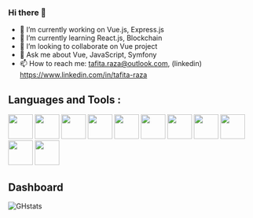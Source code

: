 ### Hi there 👋

- 🔭 I’m currently working on Vue.js, Express.js
- 🌱 I’m currently learning React.js, Blockchain
- 👯 I’m looking to collaborate on Vue project
- 💬 Ask me about Vue, JavaScript, Symfony
- 📫 How to reach me: tafita.raza@outlook.com, (linkedin) https://www.linkedin.com/in/tafita-raza

## Languages and Tools :
<div>
  <img width="50px" src="https://cdn.jsdelivr.net/gh/devicons/devicon/icons/vscode/vscode-original.svg" />
  <img width="50px" src="https://cdn.jsdelivr.net/gh/devicons/devicon/icons/html5/html5-original.svg" />
  <img width="50px" src="https://cdn.jsdelivr.net/gh/devicons/devicon/icons/css3/css3-original.svg" />
  <img width="50px" src="https://cdn.jsdelivr.net/gh/devicons/devicon/icons/javascript/javascript-plain.svg" />
  <img width="50px" src="https://cdn.jsdelivr.net/gh/devicons/devicon/icons/vuejs/vuejs-original.svg" />
  <img width="50px" src="https://cdn.jsdelivr.net/gh/devicons/devicon/icons/nodejs/nodejs-original.svg" />
  <img width="50px" src="https://cdn.jsdelivr.net/gh/devicons/devicon/icons/symfony/symfony-original.svg" />
  <img width="50px" src="https://cdn.jsdelivr.net/gh/devicons/devicon/icons/laravel/laravel-plain.svg" />
  <img width="50px" src="https://cdn.jsdelivr.net/gh/devicons/devicon/icons/mysql/mysql-original.svg" />
  <img width="50px" src="https://cdn.jsdelivr.net/gh/devicons/devicon/icons/mongodb/mongodb-original.svg" />
  <img width="50px" src="https://cdn.jsdelivr.net/gh/devicons/devicon/icons/git/git-original.svg" />
</div>

## Dashboard
![GHstats](https://github-readme-stats.vercel.app/api?username=rzfrsn&show_icons=true&theme=dark&icon_color='#FFFFFF')
